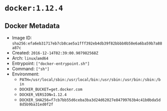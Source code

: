 # `docker:1.12.4`

## Docker Metadata

- Image ID: `sha256:efa6eb31717eb7cb8cae5a1fff392eb4db39f82bbbb0b58e6a6ba59b7a88a87c`
- Created: `2016-12-14T02:39:00.907982568Z`
- Arch: `linux`/`amd64`
- Entrypoint: `["docker-entrypoint.sh"]`
- Command: `["sh"]`
- Environment:
  - `PATH=/usr/local/sbin:/usr/local/bin:/usr/sbin:/usr/bin:/sbin:/bin`
  - `DOCKER_BUCKET=get.docker.com`
  - `DOCKER_VERSION=1.12.4`
  - `DOCKER_SHA256=f7cb7bb55d6ceba3ba3d24d62027e84799763b4c41b0bda5d8d5b9ba31ed0f2f`
